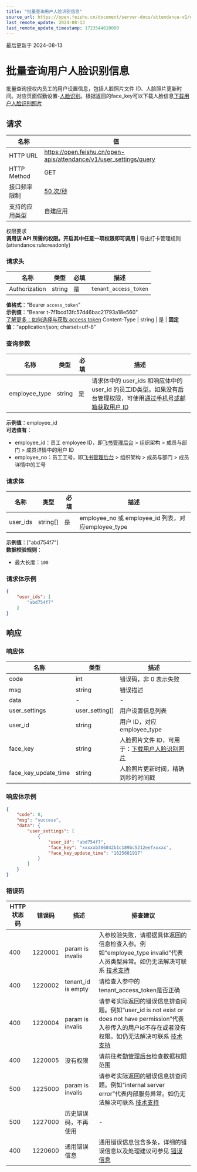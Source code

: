```yaml
---
title: "批量查询用户人脸识别信息"
source_url: https://open.feishu.cn/document/server-docs/attendance-v1/user_setting/query
last_remote_update: 2024-08-13
last_remote_update_timestamp: 1723544610000
---
```

最后更新于 2024-08-13

# 批量查询用户人脸识别信息

批量查询授权内员工的用户设置信息，包括人脸照片文件 ID、人脸照片更新时间。对应页面假勤设置-[人脸识别](https://example.feishu.cn/people/workforce-management/setting/group/security)。根据返回的face_key可以下载人脸信息[下载用户人脸识别照片
](https://open.feishu.cn/document/uAjLw4CM/ukTMukTMukTM/reference/attendance-v1/file/download)

## 请求
名称 | 值
---|---
HTTP URL | https://open.feishu.cn/open-apis/attendance/v1/user_settings/query
HTTP Method | GET
接口频率限制 | [50 次/秒](https://open.feishu.cn/document/ukTMukTMukTM/uUzN04SN3QjL1cDN)
支持的应用类型 | 自建应用
权限要求  
            **调用该 API 所需的权限。开启其中任意一项权限即可调用** | 导出打卡管理规则(attendance:rule:readonly)

### 请求头

名称 | 类型 | 必填 | 描述
--- | --- | --- | ---
Authorization | string | 是 | `tenant_access_token`  
**值格式**："Bearer `access_token`"  
**示例值**："Bearer t-7f1bcd13fc57d46bac21793a18e560"  
[了解更多：如何选择与获取 access token](https://open.feishu.cn/document/uAjLw4CM/ugTN1YjL4UTN24CO1UjN/trouble-shooting/how-to-choose-which-type-of-token-to-use)
Content-Type | string | 是 | **固定值**："application/json; charset=utf-8"

### 查询参数

名称 | 类型 | 必填 | 描述
--- | --- | --- | ---
employee_type | string | 是 | 请求体中的 user_ids 和响应体中的 user_id 的员工ID类型。如果没有后台管理权限，可使用[通过手机号或邮箱获取用户 ID](https://open.feishu.cn/document/uAjLw4CM/ukTMukTMukTM/reference/contact-v3/user/batch_get_id)  
**示例值**：employee_id  
**可选值有**：  
- employee_id：员工 employee ID，即[飞书管理后台](https://example.feishu.cn/admin/contacts/departmentanduser) > 组织架构 > 成员与部门 > 成员详情中的用户 ID  
- employee_no：员工工号，即[飞书管理后台](https://example.feishu.cn/admin/contacts/departmentanduser) > 组织架构 > 成员与部门 > 成员详情中的工号

### 请求体

名称 | 类型 | 必填 | 描述
--- | --- | --- | ---
user_ids | string\[\] | 是 | employee_no 或 employee_id 列表，对应employee_type  
**示例值**：["abd754f7"]  
**数据校验规则**：  
- 最大长度：`100`

### 请求体示例
```json
{
    "user_ids": [
        "abd754f7"
    ]
}
```

## 响应

### 响应体

名称 | 类型 | 描述
--- | --- | ---
code | int | 错误码，非 0 表示失败
msg | string | 错误描述
data | \- | \-
user_settings | user_setting\[\] | 用户设置信息列表
user_id | string | 用户 ID，对应employee_type
face_key | string | 人脸照片文件 ID，可用于：[下载用户人脸识别照片](https://open.feishu.cn/document/uAjLw4CM/ukTMukTMukTM/reference/attendance-v1/file/download)
face_key_update_time | string | 人脸照片更新时间，精确到秒的时间戳

### 响应体示例
```json
{
    "code": 0,
    "msg": "success",
    "data": {
        "user_settings": [
            {
                "user_id": "abd754f7",
                "face_key": "xxxxxb306842b1c189bc5212eefxxxxx",
                "face_key_update_time": "1625681917"
            }
        ]
    }
}
```

### 错误码

HTTP状态码 | 错误码 | 描述 | 排查建议
--- | --- | --- | ---
400 | 1220001 | param is invalis | 入参校验失败，请根据具体返回的信息检查入参。例如“employee_type invalid”代表人员类型异常。如仍无法解决可联系 [技术支持](https://applink.feishu.cn/TLJpeNdW)
400 | 1220002 | tenant_id is empty | 请检查入参中的 tenant_access_token是否正确
400 | 1220004 | param is invalis | 请参考实际返回的错误信息排查问题。例如“user_id is not exist or does not have permission”代表入参传入的用户id不存在或者没有权限。如仍无法解决可联系 [技术支持](https://applink.feishu.cn/TLJpeNdW)
400 | 1220005 | 没有权限 | 请前往[考勤管理后台](https://oa.feishu.cn/attendance/manage/member/list)检查数据权限范围
500 | 1225000 | param is invalis | 请参考实际返回的错误信息排查问题。例如“internal server error”代表内部服务异常。如仍无法解决可联系 [技术支持](https://applink.feishu.cn/TLJpeNdW)
500 | 1227000 | 历史错误码，不再使用 | -
400 | 1220600 | 通用错误信息 | 通用错误信息包含多条，详细的错误信息以及处理建议可参见 [错误信息](https://open.feishu.cn/document/uAjLw4CM/ukTMukTMukTM/reference/attendance-v1/attendance-development-guidelines)
